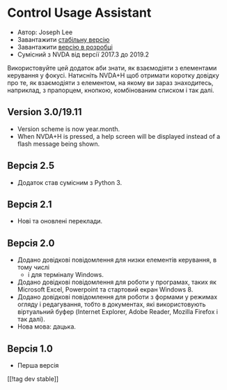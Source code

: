 # Control Usage Assistant #

* Автор: Joseph Lee
* Завантажити [стабільну версію][1]
* Завантажити [версію в розробці][2]
* Сумісний з NVDA від версії 2017.3 до 2019.2

Використовуйте цей додаток аби знати, як взаємодіяти з елементами керування
у фокусі. Натисніть NVDA+H щоб отримати коротку довідку про те, як
взаємодіяти з елементом, на якому ви зараз знаходитесь, наприклад, з
прапорцем, кнопкою, комбінованим списком і так далі.

## Version 3.0/19.11

* Version scheme is now year.month.
* When NVDA+H is pressed, a help screen will be displayed instead of a flash
  message being shown.

## Версія 2.5

* Додаток став сумісним з Python 3.

## Версія 2.1

* Нові та оновлені переклади.

## Версія 2.0

* Додано довідкові повідомлення для низки елементів керування, в тому числі
  - і для терміналу Windows.
* Додано довідкові повідомлення для роботи у програмах, таких як Microsoft
  Excel, Powerpoint та стартовий екран Windows 8.
* Додано довідкові повідомлення для роботи з формами у режимах огляду і
  редагування, тобто в документах, які використовують віртуальний буфер
  (Internet Explorer, Adobe Reader, Mozilla Firefox і так далі).
* Нова мова: дацька.

## Версія 1.0

* Перша версія

[[!tag dev stable]]

[1]: https://addons.nvda-project.org/files/get.php?file=cua

[2]: https://addons.nvda-project.org/files/get.php?file=cua-dev
